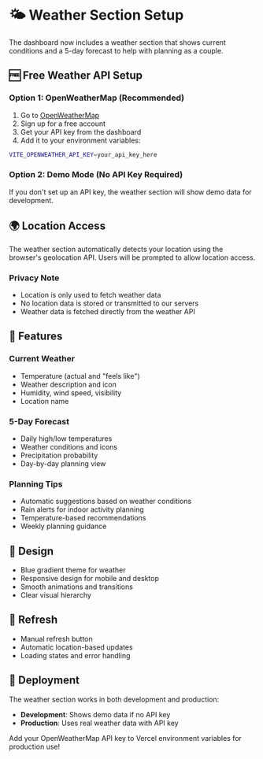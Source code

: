 # 🌤️ Weather Section Setup

The dashboard now includes a weather section that shows current conditions and a 5-day forecast to help with planning as a couple.

## 🆓 Free Weather API Setup

### Option 1: OpenWeatherMap (Recommended)
1. Go to [OpenWeatherMap](https://openweathermap.org/api)
2. Sign up for a free account
3. Get your API key from the dashboard
4. Add it to your environment variables:

```bash
VITE_OPENWEATHER_API_KEY=your_api_key_here
```

### Option 2: Demo Mode (No API Key Required)
If you don't set up an API key, the weather section will show demo data for development.

## 🌍 Location Access

The weather section automatically detects your location using the browser's geolocation API. Users will be prompted to allow location access.

### Privacy Note
- Location is only used to fetch weather data
- No location data is stored or transmitted to our servers
- Weather data is fetched directly from the weather API

## 📱 Features

### Current Weather
- Temperature (actual and "feels like")
- Weather description and icon
- Humidity, wind speed, visibility
- Location name

### 5-Day Forecast
- Daily high/low temperatures
- Weather conditions and icons
- Precipitation probability
- Day-by-day planning view

### Planning Tips
- Automatic suggestions based on weather conditions
- Rain alerts for indoor activity planning
- Temperature-based recommendations
- Weekly planning guidance

## 🎨 Design
- Blue gradient theme for weather
- Responsive design for mobile and desktop
- Smooth animations and transitions
- Clear visual hierarchy

## 🔄 Refresh
- Manual refresh button
- Automatic location-based updates
- Loading states and error handling

## 🚀 Deployment
The weather section works in both development and production:
- **Development**: Shows demo data if no API key
- **Production**: Uses real weather data with API key

Add your OpenWeatherMap API key to Vercel environment variables for production use!
